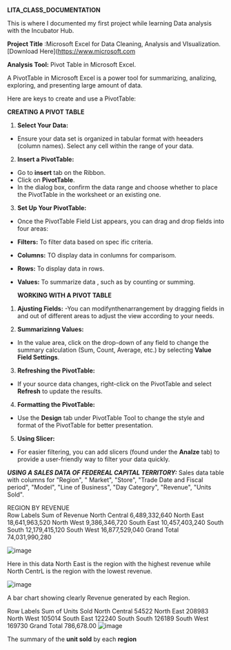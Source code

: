  **LITA_CLASS_DOCUMENTATION**

This is where I documented my first project while learning Data analysis with the Incubator  Hub.

**Project Title** :Microsoft Excel for Data Cleaning, Analysis and VIsualization.[Download Here](https://www.microsoft.com

**Analysis Tool:** Pivot Table in Microsoft Excel.

A PivotTable in Microsoft Excel is a power tool for summarizing, analizing, exploring, and presenting large amount of data.

Here are keys to create and use a PivotTable:

**CREATING A PIVOT TABLE**

1. **Select Your Data:**

- Ensure your data set is organized in tabular format with heeaders (column names). Select any cell within the range of your data.

2. **Insert a PivotTable:**
- Go to **insert** tab on the Ribbon.
- Click on **PivotTable**.
- In the dialog box, confirm the data range and choose whether to place the PivotTable in the worksheet or an existing one.

3. **Set Up Your PivotTable:**
- Once the PivotTable Field List appears, you can drag and drop fields into four areas:
- **Filters:** To filter data based on spec
  ific criteria.
- **Columns:** TO display data in conlumns for comparisom.
- **Rows:** To  display data in rows.
- **Values:** To summarize data , such as by counting or summing.

  **WORKING WITH A PIVOT TABLE**
1. **Ajusting Fields:**
-You can modifynthenarrangement by dragging fields in and out of different areas to adjust the view according to your needs.

2. **Summarizinng Values:**
- In the value area, click on the drop-down of any field to change the summary calculation (Sum, Count, Average, etc.) by selecting **Value Field Settings**.

3. **Refreshing the PivotTable:**
- If your source data changes, right-click on the PivotTable and select **Refresh** to update the results.

4. **Formatting the PivotTable:**
- Use the **Design** tab under PivotTable Tool to change the style and format of the PivotTable for better presentation.

5. **Using Slicer:**
- For easier filtering, you can add slicers (found under the **Analze** tab) to provide a user-friendly way to filter your data quickly. 
 
     
***USING A SALES DATA OF FEDEREAL CAPITAL TERRITORY:***
Sales data table  with columns for "Region", " Market", "Store",  "Trade Date and Fiscal period", "Model", "Line of Business", "Day Category", "Revenue", "Units Sold".


REGION BY REVENUE	
Row Labels	Sum of Revenue 
North Central	6,489,332,640
North East	18,641,963,520
North West	9,386,346,720
South East	10,457,403,240
South South	12,179,415,120
South West	16,877,529,040
Grand Total	74,031,990,280
	
![image](https://github.com/user-attachments/assets/068ac6f4-c750-4b8b-8d9e-414806cb0b86)

Here in this data North East is the region with the highest revenue while North CentrL is the region with the lowest revenue.


						
![image](https://github.com/user-attachments/assets/4e6f884e-90bf-431e-85fb-0293d119a384)

A bar chart showing clearly Revenue generated by each Region.


	
Row Labels	Sum of Units Sold 
North Central	54522
North East	208983
North West	105014
South East	122240
South South	126189
South West	169730
Grand Total	 786,678.00 
![image](https://github.com/user-attachments/assets/3932e5f6-1d8b-4e2d-9d33-ed63c2afb2ac)

 The summary of the **unit sold** by each **region**
